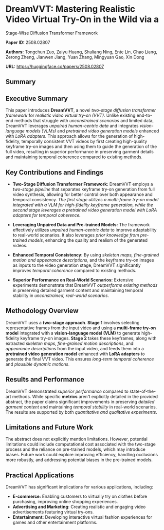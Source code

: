 # DreamVVT: Mastering Realistic Video Virtual Try-On in the Wild via a
  Stage-Wise Diffusion Transformer Framework

**Paper ID:** 2508.02807

**Authors:** Tongchun Zuo, Zaiyu Huang, Shuliang Ning, Ente Lin, Chao Liang, Zerong Zheng, Jianwen Jiang, Yuan Zhang, Mingyuan Gao, Xin Dong

**URL:** https://huggingface.co/papers/2508.02807

## Summary

## Executive Summary

This paper introduces **DreamVVT**, a novel *two-stage diffusion transformer framework* for *realistic video virtual try-on (VVT)*.  Unlike existing end-to-end methods that struggle with *unconstrained scenarios* and limited data, DreamVVT leverages *unpaired human-centric data* and integrates *vision-language models (VLMs)* and *pretrained video generation models* enhanced with *LoRA adapters*. This approach allows for the generation of high-fidelity, temporally consistent VVT videos by first creating high-quality keyframe try-on images and then using them to guide the generation of the full video, resulting in superior performance in preserving garment details and maintaining temporal coherence compared to existing methods.


## Key Contributions and Findings

* **Two-Stage Diffusion Transformer Framework:** DreamVVT employs a *two-stage pipeline* that separates keyframe try-on generation from full video synthesis, allowing for better control over both appearance and temporal consistency.  *The first stage utilizes a multi-frame try-on model integrated with a VLM for high-fidelity keyframe generation, while the second stage leverages a pretrained video generation model with LoRA adapters for temporal coherence.*

* **Leveraging Unpaired Data and Pre-trained Models:**  The framework effectively utilizes *unpaired human-centric data* to improve adaptability to real-world scenarios.  It also leverages *prior knowledge from pre-trained models*, enhancing the quality and realism of the generated videos.

* **Enhanced Temporal Consistency:** By using *skeleton maps, fine-grained motion and appearance descriptions*, and the keyframe try-on images as inputs to the video generation stage, DreamVVT significantly improves *temporal coherence* compared to existing methods.

* **Superior Performance on Real-World Scenarios:**  Extensive experiments demonstrate that DreamVVT *outperforms existing methods* in preserving detailed garment content and maintaining temporal stability in *unconstrained, real-world scenarios*.


## Methodology Overview

DreamVVT uses a **two-stage approach**.  **Stage 1** involves selecting representative frames from the input video and using a **multi-frame try-on model** integrated with a **vision-language model (VLM)** to generate high-fidelity keyframe try-on images.  **Stage 2** takes these keyframes, along with extracted *skeleton maps*, *fine-grained motion descriptions*, and *appearance descriptions* from the input video, and feeds them into a **pretrained video generation model** enhanced with **LoRA adapters** to generate the final VVT video.  This ensures *long-term temporal coherence* and *plausible dynamic motions*.


## Results and Performance

DreamVVT demonstrated *superior performance* compared to state-of-the-art methods.  While specific **metrics** aren't explicitly detailed in the provided abstract, the paper claims significant improvements in preserving *detailed garment content* and maintaining *temporal stability* in real-world scenarios.  The results are supported by both *quantitative and qualitative experiments*.


## Limitations and Future Work

The abstract does not explicitly mention limitations.  However, potential limitations could include computational cost associated with the two-stage process and the reliance on pre-trained models, which may introduce biases.  Future work could explore improving efficiency, handling occlusions more robustly, and addressing potential biases in the pre-trained models.


## Practical Applications

DreamVVT has significant implications for various applications, including:

* **E-commerce:**  Enabling customers to virtually try on clothes before purchasing, improving online shopping experiences.
* **Advertising and Marketing:** Creating realistic and engaging video advertisements featuring virtual try-ons.
* **Entertainment:**  Developing interactive virtual fashion experiences for games and other entertainment platforms.